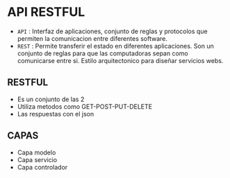 # API RESTFUL

- `API` : Interfaz de aplicaciones, conjunto de reglas y protocolos que permiten la comunicacion entre diferentes software.
- `REST` : Permite transferir el estado en diferentes aplicaciones. Son un conjunto de reglas para que las computadoras sepan como comunicarse entre si. Estilo arquitectonico para diseñar servicios webs.


## RESTFUL
- Es un conjunto de las 2
- Utiliza metodos como GET-POST-PUT-DELETE
- Las respuestas con el json

## CAPAS
- Capa modelo
- Capa servicio
- Capa controlador

